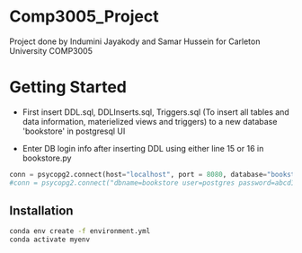 # Comp3005_Project

Project done by Indumini Jayakody and Samar Hussein for Carleton University COMP3005

# Getting Started

- First insert DDL.sql, DDLInserts.sql, Triggers.sql (To insert all tables and data information, materielized views and triggers) to a new database 'bookstore' in postgresql UI 

- Enter DB login info after inserting DDL using either line 15 or 16 in bookstore.py

```python
conn = psycopg2.connect(host="localhost", port = 8080, database="bookstore", user="postgres", password=90210) -- line 15
#conn = psycopg2.connect("dbname=bookstore user=postgres password=abcd123") -- line 16
```

## Installation

```bash
conda env create -f environment.yml
conda activate myenv
```





